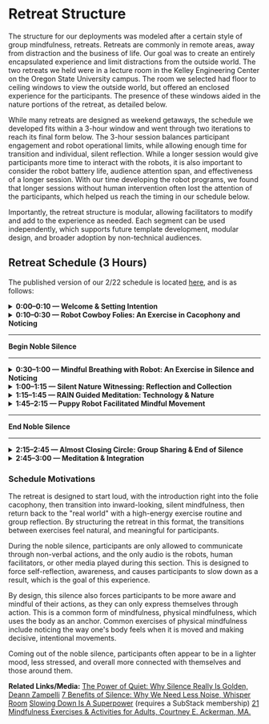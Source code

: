 # Retreat Structure

The structure for our deployments was modeled after a certain style of group mindfulness, retreats. Retreats are commonly in remote areas, away from distraction and the business of life. Our goal was to create an entirely encapsulated experience and limit distractions from the outside world. The two retreats we held were in a lecture room in the Kelley Engineering Center on the Oregon State University campus. The room we selected had floor to ceiling windows to view the outside world, but offered an enclosed experience for the participants. The presence of these windows aided in the nature portions of the retreat, as detailed below. 

While many retreats are designed as weekend getaways, the schedule we developed fits within a 3-hour window and went through two iterations to reach its final form below. The 3-hour session balances participant engagement and robot operational limits, while allowing enough time for transition and individual, silent reflection. While a longer session would give participants more time to interact with the robots, it is also important to consider the robot battery life, audience attention span, and effectiveness of a longer session. With our time developing the robot programs, we found that longer sessions without human intervention often lost the attention of the participants, which helped us reach the timing in our schedule below. 

Importantly, the retreat structure is modular, allowing facilitators to modify and add to the experience as needed. Each segment can be used independently, which supports future template development, modular design, and broader adoption by non-technical audiences.

##  Retreat Schedule (3 Hours)

The published version of our 2/22 schedule is located [here](./2_22%20Human-Robot%20Meditation%20Retreat%20II.pdf), and is as follows:

<details>

**<summary>0:00–0:10 — Welcome & Setting Intention</summary>**

- Pepper and Mini-Pupper welcome participants and introduce the retreat experience.
- Icebreaker activity led by the MC to build rapport and set a group intention.
- Emphasis on openness, curiosity, and grounding before mindfulness activities begin.

</details>

<details>

**<summary>0:10–0:30 — Robot Cowboy Folies: An Exercise in Cacophony and Noticing</summary>**

- Audience reads a Hero’s Journey script alongside LLM-generated sound cues.
- Focus on the emotional impact of sound and storytelling.
- Encourages playfulness and awareness of collective rhythm and participation.

</details>

***
**Begin Noble Silence**
***
<details>

**<summary> 0:30–1:00 — Mindful Breathing with Robot: An Exercise in Silence and Noticing</summary>**

- Guided breath meditation with soft, calming voice.
- Transitions into the silent portion of the retreat.
- Focused on grounding participants in the present and preparing for deeper reflection.

</details>

<details>

**<summary> 1:00–1:15 — Silent Nature Witnessing: Reflection and Collection</summary>**

- Participants walk silently outside, observing the natural world mindfully.
- Tasked with bringing back a found object for robotic VLM (Vision-Language Model) analysis.
- Encourages solo reflection and deep environmental noticing.


</details>

<details>

**<summary> 1:15–1:45 —  RAIN Guided Meditation: Technology & Nature</summary>**

- A guided meditation inspired by Tara Brach’s R.A.I.N. technique.
- Combination of Pepper’s custom intro and human-guided audio.
- Offers emotional grounding and emphasizes mindfulness of thoughts and feelings.

</details>


<details>

**<summary> 1:45–2:15 — Puppy Robot Facilitated Mindful Movement</summary>**

- Quadruped-human movement mirroring activities.
- Includes yoga-inspired stretching followed by upbeat, exercise-based movement (e.g., Jane Fonda-style cardio).
- Highlights differences in human and robot body systems while promoting playful physical awareness.


</details>

***
**End Noble Silence**
***

<details>

**<summary> 2:15–2:45 — Almost Closing Circle: Group Sharing & End of Silence</summary>**

- Participants engage in partner-based feedback with a therapy-style chatbot.
- Practice active listening and reflection using robot-human dialogue.
- Marks the closing of the silent portion of the retreat.

</details>

<details>

**<summary> 2:45–3:00 — Meditation & Integration</summary>**

- Guided relaxation session with ocean sounds and robotic drum rhythms.
- Encourages participants to let go of tension and integrate their experience.
- Gentle close to the retreat, fostering inner calm and closure.

</details>

### Schedule Motivations

The retreat is designed to start loud, with the introduction right into the folie cacophony, then transition into inward-looking, silent mindfulness, then return back to the "real world" with a high-energy exercise routine and group reflection. By structuring the retreat in this format, the transitions between exercises feel natural, and meaningful for participants.

During the noble silence, participants are only allowed to communicate through non-verbal actions, and the only audio is the robots, human facilitators, or other media played during this section. This is designed to force self-reflection, awareness, and causes participants to slow down as a result, which is the goal of this experience. 

By design, this silence also forces participants to be more aware and mindful of their actions, as they can only express themselves through action. This is a common form of mindfulness, physical mindfulness, which uses the body as an anchor. Common exercises of physical mindfulness include noticing the way one's body feels when it is moved and making decisive, intentional movements. 

Coming out of the noble silence, participants often appear to be in a lighter mood, less stressed, and overall more connected with themselves and those around them. 


**Related Links/Media:**
[The Power of Quiet: Why Silence Really Is Golden, Deann Zampelli](https://www.montecitojournal.net/2024/12/03/the-power-of-quiet-why-silence-really-is-golden/)
[7 Benefits of Silence: Why We Need Less Noise, Whisper Room](https://www.whisperroom.com/blog/7-benefits-of-silence-why-we-need-less-noise#:~:text=Silence%20gives%20us%20the%20space,not%20just%20quiet%E2%80%94it's%20clarity.&text=Insight%3A%20When%20we%20turn%20down,we%20turn%20up%20internal%20insight.)
[Slowing Down Is A Superpower](https://coryallen.substack.com/p/slowing-down-is-a-superpower) (requires a SubStack membership)
[21 Mindfulness Exercises & Activities for Adults,  Courtney E. Ackerman, MA.](https://positivepsychology.com/mindfulness-exercises-techniques-activities/)